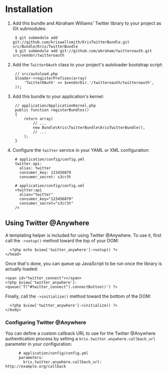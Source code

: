 Installation
============

  1. Add this bundle and Abraham Williams' Twitter library to your project as Git submodules:

          $ git submodule add git://github.com/kriswallsmith/KrisTwitterBundle.git src/Bundle/Kris/TwitterBundle
          $ git submodule add git://github.com/abraham/twitteroauth.git src/vendor/twitteroauth

  2. Add the `TwitterOAuth` class to your project's autoloader bootstrap script:

          // src/autoload.php
          $loader->registerPrefixes(array(
              'TwitterOAuth' => $vendorDir.'/twitteroauth/twitteroauth',
          ));

  3. Add this bundle to your application's kernel:

          // application/ApplicationKernel.php
          public function registerBundles()
          {
              return array(
                  // ...
                  new Bundle\Kris\TwitterBundle\KrisTwitterBundle(),
                  // ...
              );
          }

  4. Configure the `twitter` service in your YAML or XML configuration:

          # application/config/config.yml
          twitter.api:
            alias: twitter
            consumer_key: 123456879
            consumer_secret: s3cr3t

          # application/config/config.xml
          <twitter:api
            alias="twitter"
            consumer_key="123456879"
            consumer_secret="s3cr3t"
          />

Using Twitter @Anywhere
-----------------------

A templating helper is included for using Twitter @Anywhere. To use it, first
call the `->setup()` method toward the top of your DOM:

      <?php echo $view['twitter_anywhere']->setup() ?>
    </head>

Once that's done, you can queue up JavaScript to be run once the library is
actually loaded:

    <span id="twitter_connect"></span>
    <?php $view['twitter_anywhere']->queue('T("#twitter_connect").connectButton()') ?>

Finally, call the `->initialize()` method toward the bottom of the DOM:

      <?php $view['twitter_anywhere']->initialize() ?>
    </body>

### Configuring Twitter @Anywhere

You can define a custom callback URL to use for the Twitter @Anywhere
authentication process by setting a `kris.twitter.anywhere.callback_url`
parameter in your configuration:

          # application/config/config.yml
          parameters:
            kris.twitter.anywhere.callback_url: http://example.org/callback
